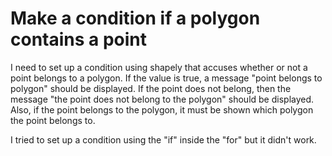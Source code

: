 
# Make a condition if a polygon contains a point

I need to set up a condition using shapely that accuses whether or not a point belongs to a polygon.
If the value is true, a message "point belongs to polygon" should be displayed. If the point does not belong, then the message "the point does not belong to the polygon" should be displayed.
Also, if the point belongs to the polygon, it must be shown which polygon the point belongs to.

I tried to set up a condition using the "if" inside the "for" but it didn't work.

        